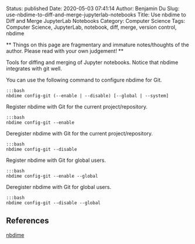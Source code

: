 Status: published
Date: 2020-05-03 07:41:14
Author: Benjamin Du
Slug: use-nbdime-to-diff-and-merge-jupyterlab-notebooks
Title: Use nbdime to Diff and Merge JupyterLab Notebooks
Category: Computer Science
Tags: Computer Science, JupyterLab, notebook, diff, merge, version control, nbdime

**
Things on this page are fragmentary and immature notes/thoughts of the author.
Please read with your own judgement!
**

Tools for diffing and merging of Jupyter notebooks.
Notice that nbdime integrates with git well.

You can use the following command to configure nbdime for Git.

    :::bash
    nbdime config-git (--enable | --disable) [--global | --system]

Register nbdime with Git for the current project/repository.

    :::bash
    nbdime config-git --enable

Deregister nbdime with Git for the current project/repository.

    :::bash
    nbdime config-git --disable

Register nbdime with Git for global users.

    :::bash
    nbdime config-git --enable --global

Deregister nbdime with Git for global users.

    :::bash
    nbdime config-git --disable --global

## References

[nbdime](https://github.com/jupyter/nbdime)
